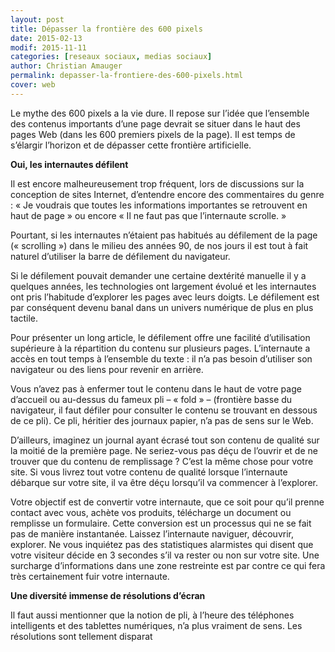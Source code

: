 ```yaml
---
layout: post
title: Dépasser la frontière des 600 pixels
date: 2015-02-13
modif: 2015-11-11
categories: [reseaux sociaux, medias sociaux]
author: Christian Amauger
permalink: depasser-la-frontiere-des-600-pixels.html
cover: web
---
```


Le mythe des 600 pixels a la vie dure. Il repose sur l’idée que l’ensemble des contenus importants d’une page devrait se situer dans le haut des pages Web (dans les 600 premiers pixels de la page). Il est temps de s’élargir l’horizon et de dépasser cette frontière artificielle.

**Oui, les internautes défilent**

Il est encore malheureusement trop fréquent, lors de discussions sur la conception de sites Internet, d’entendre encore des commentaires du genre :
« Je voudrais que toutes les informations importantes se retrouvent en haut de page » ou encore « Il ne faut pas que l’internaute scrolle. »

Pourtant, si les internautes n’étaient pas habitués au défilement de la page (« scrolling ») dans le milieu des années 90, de nos jours il est tout à fait naturel d’utiliser la barre de défilement du navigateur.

Si le défilement pouvait demander une certaine dextérité manuelle il y a quelques années, les technologies ont largement évolué et les internautes ont pris l’habitude d’explorer les pages avec leurs doigts. Le défilement est par conséquent devenu banal dans un univers numérique de plus en plus tactile.

Pour présenter un long article, le défilement offre une facilité d’utilisation supérieure à la répartition du contenu sur plusieurs pages. L’internaute a accès en tout temps à l’ensemble du texte : il n’a pas besoin d’utiliser son navigateur ou des liens pour revenir en arrière.

Vous n’avez pas à enfermer tout le contenu dans le haut de votre page d’accueil ou au-dessus du fameux pli – « fold » – (frontière basse du navigateur, il faut défiler pour consulter le contenu se trouvant en dessous de ce pli). Ce pli, héritier des journaux papier, n’a pas de sens sur le Web.

D’ailleurs, imaginez un journal ayant écrasé tout son contenu de qualité sur la moitié de la première page. Ne seriez-vous pas déçu de l’ouvrir et de ne trouver que du contenu de remplissage ? C’est la même chose pour votre site. Si vous livrez tout votre contenu de qualité lorsque l’internaute débarque sur votre site, il va être déçu lorsqu’il va commencer à l’explorer.

Votre objectif est de convertir votre internaute, que ce soit pour qu’il prenne contact avec vous, achète vos produits, télécharge un document ou remplisse un formulaire. Cette conversion est un processus qui ne se fait pas de manière instantanée. Laissez l’internaute naviguer, découvrir, explorer. Ne vous inquiétez pas des statistiques alarmistes qui disent que votre visiteur décide en 3 secondes s’il va rester ou non sur votre site. Une surcharge d’informations dans une zone restreinte est par contre ce qui fera très certainement fuir votre internaute.

**Une diversité immense de résolutions d’écran**

Il faut aussi mentionner que la notion de pli, à l’heure des téléphones intelligents et des tablettes numériques, n’a plus vraiment de sens. Les résolutions sont tellement disparat
